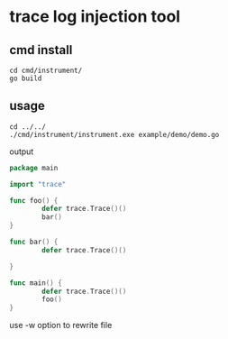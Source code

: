 # trace log injection tool
## cmd install
```
cd cmd/instrument/
go build
```
## usage

```
cd ../../
./cmd/instrument/instrument.exe example/demo/demo.go

```
output
```go
package main

import "trace"

func foo() {
        defer trace.Trace()()
        bar()
}

func bar() {
        defer trace.Trace()()

}

func main() {
        defer trace.Trace()()
        foo()
}

```
use -w option to rewrite file 

